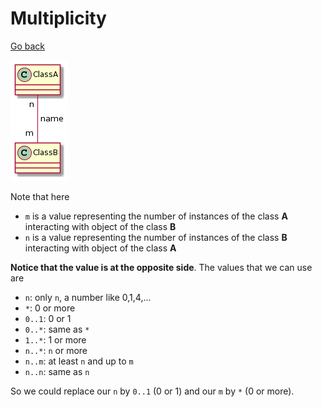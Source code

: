 # Multiplicity

[Go back](..)

![](../images/Syv9B2vsL53AKr1IqDLLKCe5qiuWCIS5Ao0pBp4tLGa0.png)

Note that here

* ``m`` is a value representing the number of instances of the class **A**
  interacting with object of the class **B**
* ``n`` is a value representing the number of instances of the class **B**
  interacting with object of the class **A**

**Notice that the value is at the opposite side**. 
The values that we can use are

* `n`: only ``n``, a number like 0,1,4,...
* ``*``: 0 or more
* ``0..1``: 0 or 1
* ``0..*``: same as `*`
* ``1..*``: 1 or more
* ``n..*``: ``n`` or more
* ``n..m``: at least ``n`` and up to ``m``
* `n..n`: same as ``n``

So we could replace our `n` by ``0..1`` (0 or 1)
and our ``m`` by `*` (0 or more).


